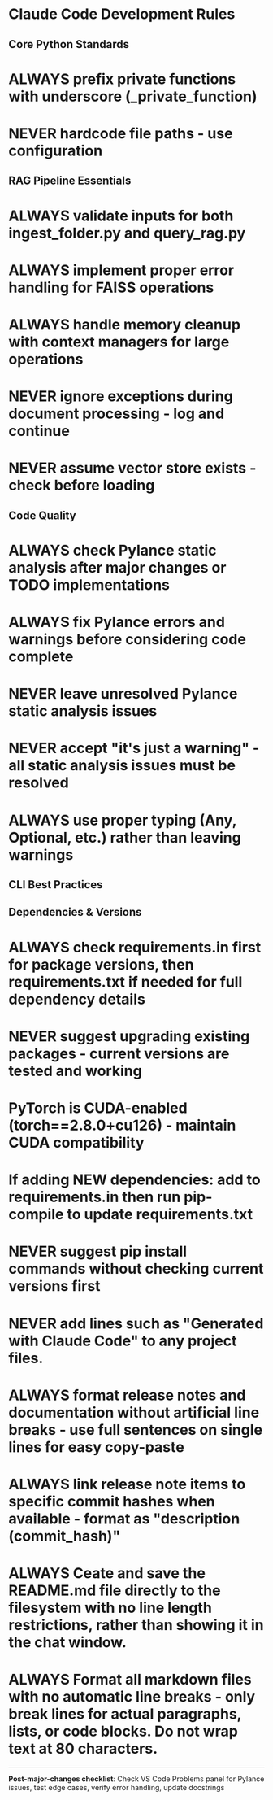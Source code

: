 # Claude Code Development Rules

## Core Python Standards

# ALWAYS prefix private functions with underscore (\_private_function)

# NEVER hardcode file paths - use configuration

## RAG Pipeline Essentials

# ALWAYS validate inputs for both ingest_folder.py and query_rag.py

# ALWAYS implement proper error handling for FAISS operations

# ALWAYS handle memory cleanup with context managers for large operations

# NEVER ignore exceptions during document processing - log and continue

# NEVER assume vector store exists - check before loading

## Code Quality

# ALWAYS check Pylance static analysis after major changes or TODO implementations

# ALWAYS fix Pylance errors and warnings before considering code complete

# NEVER leave unresolved Pylance static analysis issues

# NEVER accept "it's just a warning" - all static analysis issues must be resolved

# ALWAYS use proper typing (Any, Optional, etc.) rather than leaving warnings

## CLI Best Practices

## Dependencies & Versions

# ALWAYS check requirements.in first for package versions, then requirements.txt if needed for full dependency details

# NEVER suggest upgrading existing packages - current versions are tested and working

# PyTorch is CUDA-enabled (torch==2.8.0+cu126) - maintain CUDA compatibility

# If adding NEW dependencies: add to requirements.in then run pip-compile to update requirements.txt

# NEVER suggest pip install commands without checking current versions first

# NEVER add lines such as "Generated with Claude Code" to any project files.

# ALWAYS format release notes and documentation without artificial line breaks - use full sentences on single lines for easy copy-paste

# ALWAYS link release note items to specific commit hashes when available - format as "description (commit_hash)"

# ALWAYS Ceate and save the README.md file directly to the filesystem with no line length restrictions, rather than showing it in the chat window.

# ALWAYS Format all markdown files with no automatic line breaks - only break lines for actual paragraphs, lists, or code blocks. Do not wrap text at 80 characters.

---

**Post-major-changes checklist**: Check VS Code Problems panel for Pylance
issues, test edge cases, verify error handling, update docstrings
